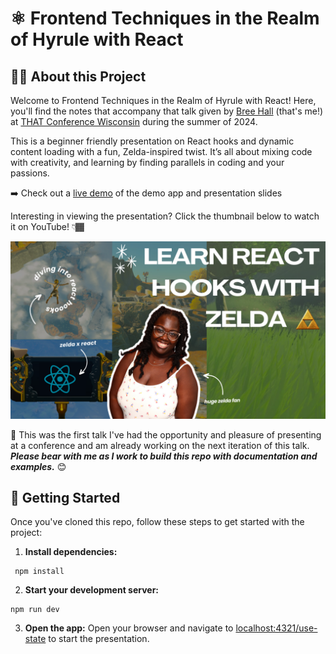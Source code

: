 # ⚛️ Frontend Techniques in the Realm of Hyrule with React

## 👋🏾 About this Project

Welcome to Frontend Techniques in the Realm of Hyrule with React! Here, you'll find the notes that accompany that talk given by [Bree Hall](https://tiktok.com/@bytesofbree) (that's me!) at [THAT Conference Wisconsin](https://thatconference.com) during the summer of 2024.

This is a beginner friendly presentation on React hooks and dynamic content loading with a fun, Zelda-inspired twist. It’s all about mixing code with creativity, and learning by finding parallels in coding and your passions.

➡️ Check out a [live demo]() of the demo app and presentation slides

Interesting in viewing the presentation? Click the thumbnail below to watch it on YouTube! 👇🏾

[![Bree Hall's YouTube thumbnail for the recorded presentation of Frontend Techniques in the Realm of Hyrule with React](public/youtube_thumbnail.png)](https://youtu.be/-_LioxAeCSU)

🚧 This was the first talk I've had the opportunity and pleasure of presenting at a conference and am already working on the next iteration of this talk. **_Please bear with me as I work to build this repo with documentation and examples._** 😊

## 🧰 Getting Started

Once you've cloned this repo, follow these steps to get started with the project:

1. **Install dependencies:**

```
 npm install
```

2. **Start your development server:**

```
npm run dev
```

3. **Open the app:**
   Open your browser and navigate to [localhost:4321/use-state](http://localhost:4321/use-state) to start the presentation.
